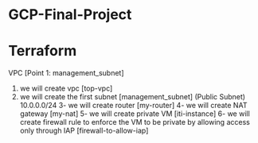 # GCP-Final-Project

# Terraform
 VPC 
[Point 1: management_subnet]
1. we will create vpc [top-vpc]
2. we will create the first subnet [management_subnet] (Public Subnet) 10.0.0.0/24
3- we will create router [my-router]
4- we will create NAT gateway [my-nat]
5- we will create private VM  [iti-instance]
6- we will create firewall rule to enforce the VM to be private by allowing access only through  IAP [firewall-to-allow-iap]
